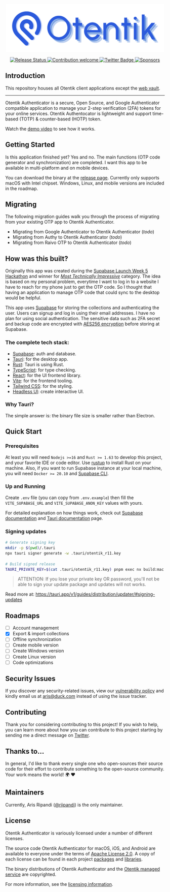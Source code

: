 <p align="center"><img src="./banner.svg" width="500" height="150" alt="Project Logo"></p>
<p align="center">
    <a href="https://github.com/riipandi/otentik-authenticator-desktop/releases/tag/latest">
        <img src="https://github.com/riipandi/otentik-authenticator-desktop/actions/workflows/release.yml/badge.svg?branch=main" alt="Release Status">
    </a>
    <a href="https://github.com/otentikapp/clients/pulse">
        <img src="https://img.shields.io/badge/Contributions-welcome-blue.svg?style=flat-square" alt="Contribution welcome">
    </a>
    <a href="https://twitter.com/riipandi">
        <img src="https://img.shields.io/badge/follow-twitter-1d9bf0.svg?style=flat-square" alt="Twitter Badge">
    </a>
    <a href="https://github.com/sponsors/riipandi">
        <img src="https://img.shields.io/static/v1?color=26B643&label=Sponsor&message=%E2%9D%A4&logo=GitHub&style=flat-square" alt="Sponsors">
    </a>
</p>

## Introduction

This repository houses all Otentik client applications except the [web vault](https://vault.otentik.app).

<!-- Please refer to the Clients section of the Contributing Documentation for build instructions, recommended tooling, code style tips,
and lots of other great information to get you started. -->

---

Otentik Authenticator is a secure, Open Source, and Google Authenticator compatible application to manage your 2-step verification (2FA)
tokens for your online services. Otentik Authentocator is lightweight and support time-based (TOTP) & counter-based (HOTP) token.

Watch the [demo video](https://youtu.be/5hPbu7xgFl4) to see how it works.

## Getting Started

Is this application finished yet? Yes and no. The main functions (OTP code generator and synchronization) are completed.
I want this app to be available in multi-platform and on mobile devices.

You can download the binary at the [release page](https://github.com/otentikapp/clients/releases).
Currently only supports macOS with Intel chipset. Windows, Linux, and mobile versions are included in the roadmap.

## Migrating

The following migration guides walk you through the process of migrating from your existing OTP app to Otentik Authenticator.

-   Migrating from Google Authenticator to Otentik Authenticator (_todo_)
-   Migrating from Authy to Otentik Authenticator (_todo_)
-   Migrating from Raivo OTP to Otentik Authenticator (_todo_)

## How was this built?

Originally this app was created during the [Supabase Launch Week 5 Hackathon](https://supabase.com/blog/launch-week-5-hackathon) and winner for
_[Most Technically Impressive](https://supabase.com/blog/launch-week-5-hackathon-winners#most-technically-impressive)_ category. The idea is based
on my personal problem, everytime I want to log in to a website I have to reach for my phone just to get the OTP code. So I thought that having an
application to manage OTP code that could sync to the desktop would be helpful.

This app uses [Supabase](https://supabase.com/) for storing the collections and authenticating the user. Users can signup and log in using their
email addresses. I have no plan for using social authentication. The sensitive data such as 2FA secret and backup code
are encrypted with [AES256 encryption](https://en.wikipedia.org/wiki/Advanced_Encryption_Standard) before storing at
Supabase.

### The complete tech stack:

-   [Supabase](https://supabase.com/): auth and database.
-   [Tauri](https://tauri.app/): for the desktop app.
-   [Rust](https://www.rust-lang.org/): Tauri is using Rust.
-   [TypeScript](https://www.typescriptlang.org/): for type checking.
-   [React](https://reactjs.org/): for the UI frontend library.
-   [Vite](https://vitejs.dev/): for the frontend tooling.
-   [Tailwind CSS](https://tailwindcss.com/): for the styling.
-   [Headless UI](https://headlessui.com/): create interactive UI.

### Why Tauri?

The simple answer is: the binary file size is smaller rather than Electron.

## Quick Start

### Prerequisites

At least you will need `Nodejs >=16` and `Rust >= 1.63` to develop this project, and your favorite IDE or code editor.
Use [rustup](https://rustup.rs/) to install Rust on your machine. Also, if you want to run Supabase instance at your
local machine, you will need `Docker >= 20.10` and [Supabase CLI](https://github.com/supabase/cli).

### Up and Running

Create `.env` file (you can copy from `.env.example`) then fill the `VITE_SUPABASE_URL` and `VITE_SUPABASE_ANON_KEY` values with yours.

For detailed explanation on how things work, check out [Supabase documentation](https://supabase.com/docs) and
[Tauri documentation](https://tauri.app/v1/guides/) page.

### Signing updates

```sh
# Generate signing key
mkdir -p $(pwd)/.tauri
npx tauri signer generate -w .tauri/otentik_r11.key

# Build signed release
TAURI_PRIVATE_KEY=$(cat .tauri/otentik_r11.key) pnpm exec nx build:mac:x64 desktop
```

> ATTENTION: If you lose your private key OR password, you'll not be able to sign your update package and updates will not works.

Read more at: <https://tauri.app/v1/guides/distribution/updater/#signing-updates>

## Roadmaps

-   [ ] Account management
-   [x] Export & import collections
-   [ ] Offline synchronization
-   [ ] Create mobile version
-   [ ] Create Windows version
-   [ ] Create Linux version
-   [ ] Code optimizations

## Security Issues

If you discover any security-related issues, view our [vulnerability policy](https://github.com/riipandi/otentik-authenticator/security/policy)
and kindly email us at [aris@duck.com](mailto:aris@duck.com) instead of using the issue tracker.

## Contributing

Thank you for considering contributing to this project! If you wish to help, you can learn more about how you can contribute to this project
starting by sending me a direct message on [Twitter](https://s.id/dmaris).

## Thanks to...

In general, I'd like to thank every single one who open-sources their source code for their effort to contribute
something to the open-source community. Your work means the world! 🌍 ❤️

## Maintainers

Currently, Aris Ripandi ([@riipandi](https://twitter.com/riipandi)) is the only maintainer.

## License

Otentik Authenticator is variously licensed under a number of different licenses.

The source code Otentik Authenticator for macOS, iOS, and Android are available to everyone under the terms of
[Apache License 2.0][choosealicense]. A copy of each license can be found in each project [packages](./apps/)
and [libraries](./libs/).

The binary distributions of Otentik Authenticator and the [Otentik managed service](https://vault.otentik.app)
are copyrighted.

For more information, see the [licensing information](./LICENSE.md).

[choosealicense]: https://choosealicense.com/licenses/apache-2.0/
